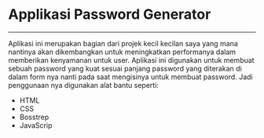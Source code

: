 # Applikasi Password Generator

<hr>
Aplikasi ini merupakan bagian dari projek kecil kecilan saya yang mana nantinya akan dikembangkan untuk meningkatkan performanya dalam memberikan kenyamanan untuk user. Aplikasi ini digunakan untuk membuat sebuah password yang kuat sesuai panjang password yang diterakan di dalam form nya nanti pada saat mengisinya untuk membuat password. Jadi penggunaan nya digunakan alat bantu seperti:
<ul>
    <li>HTML</li>
    <li>CSS</li>
    <li>Bosstrep</li>
    <li>JavaScrip</li>
</ul>
